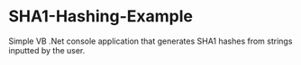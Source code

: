 # SHA1-Hashing-Example
Simple VB .Net console application that generates SHA1 hashes from strings inputted by the user.
